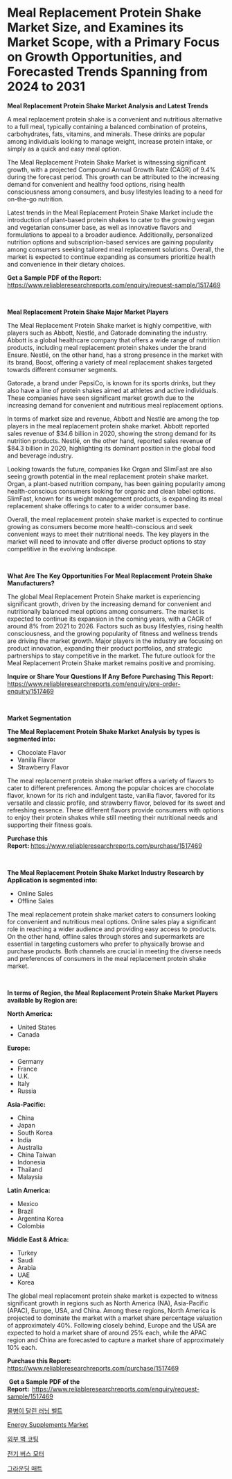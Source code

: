 <p><h1>Meal Replacement Protein Shake Market Size, and Examines its Market Scope, with a Primary Focus on Growth Opportunities, and Forecasted Trends Spanning from 2024 to 2031</h1></p><p><strong>Meal Replacement Protein Shake Market Analysis and Latest Trends</strong></p>
<p><p>A meal replacement protein shake is a convenient and nutritious alternative to a full meal, typically containing a balanced combination of proteins, carbohydrates, fats, vitamins, and minerals. These drinks are popular among individuals looking to manage weight, increase protein intake, or simply as a quick and easy meal option.</p><p>The Meal Replacement Protein Shake Market is witnessing significant growth, with a projected Compound Annual Growth Rate (CAGR) of 9.4% during the forecast period. This growth can be attributed to the increasing demand for convenient and healthy food options, rising health consciousness among consumers, and busy lifestyles leading to a need for on-the-go nutrition. </p><p>Latest trends in the Meal Replacement Protein Shake Market include the introduction of plant-based protein shakes to cater to the growing vegan and vegetarian consumer base, as well as innovative flavors and formulations to appeal to a broader audience. Additionally, personalized nutrition options and subscription-based services are gaining popularity among consumers seeking tailored meal replacement solutions. Overall, the market is expected to continue expanding as consumers prioritize health and convenience in their dietary choices.</p></p>
<p><strong>Get a Sample PDF of the Report:&nbsp;</strong> <a href="https://www.reliableresearchreports.com/enquiry/request-sample/1517469">https://www.reliableresearchreports.com/enquiry/request-sample/1517469</a></p>
<p>&nbsp;</p>
<p><strong>Meal Replacement Protein Shake Major Market Players</strong></p>
<p><p>The Meal Replacement Protein Shake market is highly competitive, with players such as Abbott, Nestlé, and Gatorade dominating the industry. Abbott is a global healthcare company that offers a wide range of nutrition products, including meal replacement protein shakes under the brand Ensure. Nestlé, on the other hand, has a strong presence in the market with its brand, Boost, offering a variety of meal replacement shakes targeted towards different consumer segments.</p><p>Gatorade, a brand under PepsiCo, is known for its sports drinks, but they also have a line of protein shakes aimed at athletes and active individuals. These companies have seen significant market growth due to the increasing demand for convenient and nutritious meal replacement options.</p><p>In terms of market size and revenue, Abbott and Nestlé are among the top players in the meal replacement protein shake market. Abbott reported sales revenue of $34.6 billion in 2020, showing the strong demand for its nutrition products. Nestlé, on the other hand, reported sales revenue of $84.3 billion in 2020, highlighting its dominant position in the global food and beverage industry.</p><p>Looking towards the future, companies like Organ and SlimFast are also seeing growth potential in the meal replacement protein shake market. Organ, a plant-based nutrition company, has been gaining popularity among health-conscious consumers looking for organic and clean label options. SlimFast, known for its weight management products, is expanding its meal replacement shake offerings to cater to a wider consumer base.</p><p>Overall, the meal replacement protein shake market is expected to continue growing as consumers become more health-conscious and seek convenient ways to meet their nutritional needs. The key players in the market will need to innovate and offer diverse product options to stay competitive in the evolving landscape.</p></p>
<p>&nbsp;</p>
<p><strong>What Are The Key Opportunities For Meal Replacement Protein Shake Manufacturers?</strong></p>
<p><p>The global Meal Replacement Protein Shake market is experiencing significant growth, driven by the increasing demand for convenient and nutritionally balanced meal options among consumers. The market is expected to continue its expansion in the coming years, with a CAGR of around 8% from 2021 to 2026. Factors such as busy lifestyles, rising health consciousness, and the growing popularity of fitness and wellness trends are driving the market growth. Major players in the industry are focusing on product innovation, expanding their product portfolios, and strategic partnerships to stay competitive in the market. The future outlook for the Meal Replacement Protein Shake market remains positive and promising.</p></p>
<p><strong>Inquire or Share Your Questions If Any Before Purchasing This Report:</strong> <a href="https://www.reliableresearchreports.com/enquiry/pre-order-enquiry/1517469">https://www.reliableresearchreports.com/enquiry/pre-order-enquiry/1517469</a></p>
<p>&nbsp;</p>
<p><strong>Market Segmentation</strong></p>
<p><strong>The Meal Replacement Protein Shake Market Analysis by types is segmented into:</strong></p>
<p><ul><li>Chocolate Flavor</li><li>Vanilla Flavor</li><li>Strawberry Flavor</li></ul></p>
<p><p>The meal replacement protein shake market offers a variety of flavors to cater to different preferences. Among the popular choices are chocolate flavor, known for its rich and indulgent taste, vanilla flavor, favored for its versatile and classic profile, and strawberry flavor, beloved for its sweet and refreshing essence. These different flavors provide consumers with options to enjoy their protein shakes while still meeting their nutritional needs and supporting their fitness goals.</p></p>
<p><strong>Purchase this Report:&nbsp;</strong><a href="https://www.reliableresearchreports.com/purchase/1517469">https://www.reliableresearchreports.com/purchase/1517469</a></p>
<p>&nbsp;</p>
<p><strong>The Meal Replacement Protein Shake Market Industry Research by Application is segmented into:</strong></p>
<p><ul><li>Online Sales</li><li>Offline Sales</li></ul></p>
<p><p>The meal replacement protein shake market caters to consumers looking for convenient and nutritious meal options. Online sales play a significant role in reaching a wider audience and providing easy access to products. On the other hand, offline sales through stores and supermarkets are essential in targeting customers who prefer to physically browse and purchase products. Both channels are crucial in meeting the diverse needs and preferences of consumers in the meal replacement protein shake market.</p></p>
<p>&nbsp;</p>
<p><strong>In terms of Region, the Meal Replacement Protein Shake Market Players available by Region are:</strong></p>
<p>
    <p> <strong> North America: </strong>
        <ul>
            <li>United States</li>
            <li>Canada</li>
        </ul>
        </p> 
    <p> <strong> Europe: </strong>
        <ul>
            <li>Germany</li>
            <li>France</li>
            <li>U.K.</li>
            <li>Italy</li>
            <li>Russia</li>
        </ul>
        </p> 
    <p> <strong> Asia-Pacific: </strong>
        <ul>
            <li>China</li>
            <li>Japan</li>
            <li>South Korea</li>
            <li>India</li>
            <li>Australia</li>
            <li>China Taiwan</li>
            <li>Indonesia</li>
            <li>Thailand</li>
            <li>Malaysia</li>
        </ul>
        </p> 
    <p> <strong> Latin America: </strong>
        <ul>
            <li>Mexico</li>
            <li>Brazil</li>
            <li>Argentina Korea</li>
            <li>Colombia</li>
        </ul>
        </p> 
    <p> <strong> Middle East & Africa: </strong>
        <ul>
            <li>Turkey</li>
            <li>Saudi</li>
            <li>Arabia</li>
            <li>UAE</li>
            <li>Korea</li>
        </ul>
    </p>
    </p>
<p><p>The global meal replacement protein shake market is expected to witness significant growth in regions such as North America (NA), Asia-Pacific (APAC), Europe, USA, and China. Among these regions, North America is projected to dominate the market with a market share percentage valuation of approximately 40%. Following closely behind, Europe and the USA are expected to hold a market share of around 25% each, while the APAC region and China are forecasted to capture a market share of approximately 10% each.</p></p>
<p><strong>Purchase this Report: </strong><a href="https://www.reliableresearchreports.com/purchase/1517469">https://www.reliableresearchreports.com/purchase/1517469</a></p>
<p>&nbsp;<strong>Get a Sample PDF of the Report:&nbsp;&nbsp;</strong><a href="https://www.reliableresearchreports.com/enquiry/request-sample/1517469">https://www.reliableresearchreports.com/enquiry/request-sample/1517469</a></p>
<p><strong></strong></p>
<p><p><a href="https://github.com/TimmyMann6767/Market-Research-Report-List-1/blob/main/17599055113.md">물병이 달린 러닝 벨트</a></p><p><a href="https://github.com/cecuraprangm/Market-Research-Report-List-1/blob/main/energy-supplements-market.md">Energy Supplements Market</a></p><p><a href="https://medium.com/@costelcaramitru2022/%EC%99%B8%EB%B2%BD-%EC%BD%94%ED%8C%85-%EC%8B%9C%EC%9E%A5-%EA%B7%9C%EB%AA%A8-cagr-%EB%8F%99%ED%96%A5-2024-2030-e5dc24a0c378">외부 벽 코팅</a></p><p><a href="https://medium.com/@lowellleke20231/%EC%A0%84%EA%B8%B0-%EB%B2%84%EC%8A%A4-%EB%AA%A8%ED%84%B0-%EC%8B%9C%EC%9E%A5-%EA%B7%9C%EB%AA%A8-%EC%97%B0%ED%8F%89%EA%B7%A0-%EC%84%B1%EC%9E%A5%EB%A5%A0-2024-2030%EB%85%84-%ED%8A%B8%EB%A0%8C%EB%93%9C-e7a9d3065052">전기 버스 모터</a></p><p><a href="https://github.com/JeromeRtyau89966/Market-Research-Report-List-1/blob/main/24919105114.md">그라운딩 매트</a></p></p>